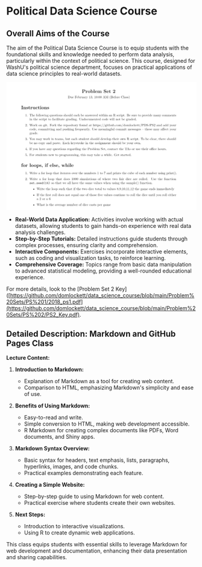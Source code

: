 
# Political Data Science Course

## Overall Aims of the Course

The aim of the Political Data Science Course is to equip students with the foundational skills and knowledge needed to perform data analysis, particularly within the context of political science. This course, designed for WashU's political science department, focuses on practical applications of data science principles to real-world datasets.

 ![Problem Set 2](https://github.com/domlockett/data_science_course/blob/main/ps2.png)
 
- **Real-World Data Application:** Activities involve working with actual datasets, allowing students to gain hands-on experience with real data analysis challenges.
- **Step-by-Step Tutorials:** Detailed instructions guide students through complex processes, ensuring clarity and comprehension.
- **Interactive Components:** Exercises incorporate interactive elements, such as coding and visualization tasks, to reinforce learning.
- **Comprehensive Coverage:** Topics range from basic data manipulation to advanced statistical modeling, providing a well-rounded educational experience.

For more details, look to the [Problem Set 2 Key]([https://github.com/domlockett/data_science_course/blob/main/Problem%20Sets/PS%201/2018_ps1.pdf](https://github.com/domlockett/data_science_course/blob/main/Problem%20Sets/PS%202/PS2_Key.pdf).


## Detailed Description: Markdown and GitHub Pages Class

**Lecture Content:**

1. **Introduction to Markdown:**
   - Explanation of Markdown as a tool for creating web content.
   - Comparison to HTML, emphasizing Markdown's simplicity and ease of use.

2. **Benefits of Using Markdown:**
   - Easy-to-read and write.
   - Simple conversion to HTML, making web development accessible.
   - R Markdown for creating complex documents like PDFs, Word documents, and Shiny apps.

3. **Markdown Syntax Overview:**
   - Basic syntax for headers, text emphasis, lists, paragraphs, hyperlinks, images, and code chunks.
   - Practical examples demonstrating each feature.

4. **Creating a Simple Website:**
   - Step-by-step guide to using Markdown for web content.
   - Practical exercise where students create their own websites.

5. **Next Steps:**
   - Introduction to interactive visualizations.
   - Using R to create dynamic web applications.

This class equips students with essential skills to leverage Markdown for web development and documentation, enhancing their data presentation and sharing capabilities.

